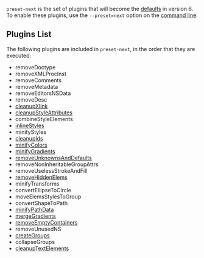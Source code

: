 `preset-next` is the set of plugins that will become the [defaults](./preset-default.md) in version 6. To enable these plugins, use the
`--preset=next` option on the [command line](./command-line-options.md).

## Plugins List

The following plugins are included in `preset-next`, in the order that they are executed:

- removeDoctype
- removeXMLProcInst
- removeComments
- removeMetadata
- removeEditorsNSData
- removeDesc
- [cleanupXlink](./plugins/cleanupXlink.md)
- [cleanupStyleAttributes](./plugins/cleanupStyleAttributes.md)
- combineStyleElements
- [inlineStyles](./plugins/inlineStyles.md)
- minifyStyles
- [cleanupIds](./plugins/cleanupIds.md)
- [minifyColors](./plugins/minifyColors.md)
- [minifyGradients](./plugins/minifyGradients.md)
- [removeUnknownsAndDefaults](./plugins/removeUnknownsAndDefaults.md)
- removeNonInheritableGroupAttrs
- removeUselessStrokeAndFill
- [removeHiddenElems](./plugins/removeHiddenElems.md)
- minifyTransforms
- convertEllipseToCircle
- moveElemsStylesToGroup
- convertShapeToPath
- [minifyPathData](./plugins/minifyPathData.md)
- [mergeGradients](./plugins/mergeGradients.md)
- [removeEmptyContainers](./plugins/removeEmptyContainers.md)
- removeUnusedNS
- [createGroups](./plugins/createGroups.md)
- collapseGroups
- [cleanupTextElements](./plugins/cleanupTextElements.md)
